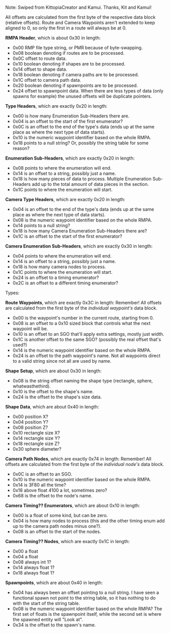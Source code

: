 Note: Swiped from KittopiaCreator and Kamui. Thanks, Kit and Kamui!

All offsets are calculated from the first byte of the respective data block (relative offsets).
Route and Camera Waypoints aren't extended to keep aligned to 0, so only the first in a route will always be at 0.


**RMPA Header**, which is about 0x30 in length:
- 0x00 RMP file type string, or PMR because of byte-swapping.
- 0x08 boolean denoting if routes are to be processed.
- 0x0C offset to route data.
- 0x10 boolean denoting if shapes are to be processed.
- 0x14 offset to shape data.
- 0x18 boolean denoting if camera paths are to be processed.
- 0x1C offset to camera path data.
- 0x20 boolean denoting if spawnpoints are to be processed.
- 0x24 offset to spawnpoint data.
 When there are less types of data (only spawns for example) the unused offsets will be duplicate pointers.

**Type Headers**, which are exactly 0x20 in length:
- 0x00 is how many Enumeration Sub-Headers there are.
- 0x04 is an offset to the start of the first enumerator?
- 0x0C is an offset to the end of the type's data (ends up at the same place as where the next type of data starts).
- 0x10 is the numeric waypoint identifier based on the whole RMPA.
- 0x18 points to a null string? Or, possibly the string table for some reason?

**Enumeration Sub-Headers**, which are exactly 0x20 in length:
- 0x08 points to where the enumeration will end.
- 0x14 is an offset to a string, possibly just a name.
- 0x18 is how many pieces of data to process. Multiple Enumeration Sub-Headers add up to the total amount of data pieces in the section.
- 0x1C points to where the enumeration will start.

**Camera Type Headers**, which are exactly 0x20 in length:
- 0x04 is an offset to the end of the type's data (ends up at the same place as where the next type of data starts).
- 0x08 is the numeric waypoint identifier based on the whole RMPA.
- 0x14 points to a null string?
- 0x18 is how many Camera Enumeration Sub-Headers there are?
- 0x1C is an offset to the start of the first enumerator?

**Camera Enumeration Sub-Headers**, which are exactly 0x30 in length:
- 0x04 points to where the enumeration will end.
- 0x14 is an offset to a string, possibly just a name.
- 0x18 is how many camera nodes to process.
- 0x1C points to where the enumeration will start.
- 0x24 is an offset to a timing enumerator?
- 0x2C is an offset to a different timing enumerator?

Types:

**Route Waypoints**, which are exactly 0x3C in length:
Remember! All offsets are calculated from the first byte of the _individual waypoint's_ data block.
- 0x00 is the waypoint's number in the current route, starting from 0.
- 0x08 is an offset to a 0x10 sized block that controls what the next waypoint will be.
- 0x10 is an offset to an SGO that'll apply extra settings, mostly just width.
- 0x1C is another offset to the same SGO? (possibly the real offset that's used?)
- 0x14 is the numeric waypoint identifier based on the whole RMPA.
- 0x24 is an offset to the path waypoint's name. Not all waypoints direct to a valid string since not all are used by name.

**Shape Setup**, which are about 0x30 in length:
- 0x08 is the string offset naming the shape type (rectangle, sphere, whatwasthethird).
- 0x10 is the offset to the shape's name.
- 0x24 is the offset to the shape's size data.

**Shape Data**, which are about 0x40 in length:
- 0x00 position X?
- 0x04 position Y?
- 0x08 position Z?
- 0x10 rectangle size X?
- 0x14 rectangle size Y?
- 0x18 rectangle size Z?
- 0x30 sphere diameter?

**Camera Path Nodes**, which are exactly 0x74 in length:
Remember! All offsets are calculated from the first byte of the _individual node's_ data block.
- 0x0C is an offset to an SGO.
- 0x10 is the numeric waypoint identifier based on the whole RMPA.
- 0x14 is 3F80 all the time?
- 0x18 above float 4100 a lot, sometimes zero?
- 0x68 is the offset to the node's name.

**Camera Timing?? Enumerators**, which are about 0x10 in length:
- 0x00 is a float of some kind, but can be zero.
- 0x04 is how many nodes to process (this and the other timing enum add up to the camera path nodes minus one?).
- 0x08 is an offset to the start of the nodes.

**Camera Timing?? Nodes**, which are exactly 0x1C in length:
- 0x00 a float
- 0x04 a float
- 0x08 always int 1?
- 0x14 always float 1?
- 0x18 always float 1?

**Spawnpoints**, which are about 0x40 in length:
- 0x04 has always been an offset pointing to a null string. I have seen a functional spawn not point to the string table, so it has nothing to do with the start of the string table.
- 0x08 is the numeric waypoint identifier based on the whole RMPA?
The first set of floats is the spawnpoint itself, while the second set is where the spawned entity will "Look at".
- 0x34 is the offset to the spawn's name.
